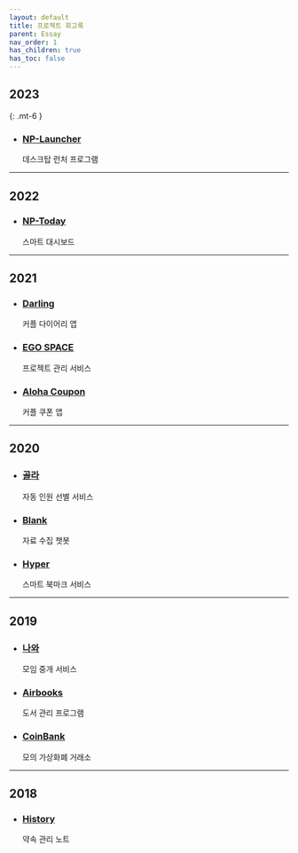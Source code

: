 ```yaml
---
layout: default
title: 프로젝트 회고록
parent: Essay
nav_order: 1
has_children: true
has_toc: false
---
```


## 2023
{: .mt-6 }

- ### [NP-Launcher](./project-review/2023-np-launcher.html)  
  데스크탑 런처 프로그램  


---

## 2022
- ### [NP-Today](./project-review/2022-np-today.html)
  스마트 대시보드

---

## 2021
- ### [Darling](./project-review/2021-darling.html)
  커플 다이어리 앱  
- ### [EGO SPACE](./project-review/2021-ego-space.html)
  프로젝트 관리 서비스
- ### [Aloha Coupon](./project-review/2021-aloha-coupon.html)
  커플 쿠폰 앱

---

## 2020
- ### [골라](./project-review/2020-gola.html)
  자동 인원 선별 서비스
- ### [Blank](./project-review/2020-blank.html)
  자료 수집 챗봇
- ### [Hyper](./project-review/2020-hyper.html)
  스마트 북마크 서비스

---

## 2019
- ### [나와](./project-review/2019-nawa.html)
  모임 중개 서비스
- ### [Airbooks](./project-review/2019-airbooks.html)
  도서 관리 프로그램
- ### [CoinBank](./project-review/2019-coinbank.html)
  모의 가상화폐 거래소

---

## 2018
- ### [History](./project-review/2018-history.html)
  약속 관리 노트